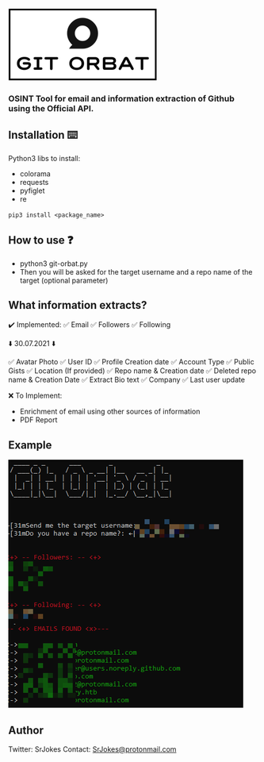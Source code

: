 ![Logo](logo.png)
### OSINT Tool for email and information extraction of Github using the Official API.

## Installation ⌨️ 
Python3 libs to install:
- colorama
- requests
- pyfiglet
- re

`pip3 install <package_name>`

## How to use ❓
- python3 git-orbat.py
- Then you will be asked for the target username and a repo name of the target (optional parameter)

## What information extracts?
✔️ Implemented:
✅ Email
✅ Followers
✅ Following

⬇️ 30.07.2021 ⬇️

✅ Avatar Photo
✅ User ID
✅ Profile Creation date
✅ Account Type
✅ Public Gists
✅ Location (If provided)
✅ Repo name & Creation date 
✅ Deleted repo name & Creation Date
✅ Extract Bio text
✅ Company
✅ Last user update

❌ To Implement: 
- Enrichment of email using other sources of information
- PDF Report

## Example 
![Example](descarga.png)

## Author
Twitter: SrJokes
Contact: SrJokes@protonmail.com

